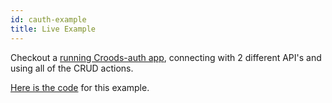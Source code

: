 ```yaml
---
id: cauth-example
title: Live Example
---
```


Checkout a [running Croods-auth app](https://seasonedsoftware.github.io/croods-light-auth/), connecting with 2 different API's and using all of the CRUD actions.

[Here is the code](https://github.com/SeasonedSoftware/croods-light-auth/tree/master/example/src) for this example.
